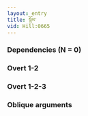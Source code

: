 ```yaml
---
layout: entry
title: སྙོམ་
vid: Hill:0665
---
```

### Dependencies (N = 0)


### Overt 1-2


### Overt 1-2-3


### Oblique arguments
